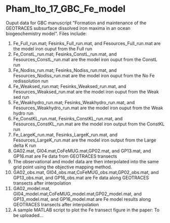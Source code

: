 # Pham_Ito_17_GBC_Fe_model
Ouput data for GBC manuscript "Formation and maintenance of the GEOTRACES subsurface dissolved iron maxima in an ocean biogeochemistry model".
Files include:
1. Fe_Full_run.mat; Fesinks_Full_run.mat, and Fesources_Full_run.mat are the model iron ouput from the Full run
2. Fe_ConstL_run.mat; Fesinks_ConstL_run.mat, and Fesources_ConstL_run.mat are the model iron ouput from the ConstL run
3. Fe_Nodiss_run.mat; Fesinks_Nodiss_run.mat, and Fesources_Nodiss_run.mat are the model iron ouput from the No Fe redissolution run
4. Fe_Weaksed_run.mat; Fesinks_Weaksed_run.mat, and Fesources_Weaksed_run.mat are the model iron ouput from the Weak sed run
5. Fe_Weakhydro_run.mat; Fesinks_Weakhydro_run.mat, and Fesources_Weakhydro_run.mat are the model iron ouput from the Weak hydro run
6. Fe_ConstKL_run.mat, Fesinks_ConstKL_run.mat, and Fesources_ConstKL_run.mat are the model iron output from the ConstKL run
7. Fe_LargeK_run.mat, Fesinks_LargeK_run.mat, and Fesources_LargeK_run.mat are the model iron output from the Large delta K run
8. GA02.mat, GI04.mat,CoFeMUG.mat,GP02.mat, and GP13.mat, and GP16.mat are Fe data from GEOTRACES transects
9. The observational and model data are then interpolated into the same grid point using the objective mapping method. 
10. GA02_obs.mat, GI04_obs.mat,CoFeMUG_obs.mat,GP02_obs.mat, and GP13_obs.mat, and GP16_obs.mat are Fe data along GEOTRACES transects after interpolation
11. GA02_model.mat, GI04_model.mat,CoFeMUG_model.mat,GP02_model.mat, and GP13_model.mat, and GP16_model.mat are Fe model results along GEOTRACES transects after interpolation
12. A sample MATLAB script to plot the Fe transect figure in the paper: To be uploaded...
